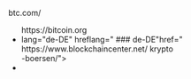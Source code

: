 <url> btc.com/
   <ul class="langswitcher"><i id="darkmode" class="far fa-moon" data-darkmode="false" title="Dark Mode on/off"></i>
    <div>
      <div> https://bitcoin.org<li class="lang-item lang-item-23 
        <a/> lang-item-de lang-item-first"><a>
          <div> lang="de-DE" hreflang="
             ### de-DE"href=" https://www.blockchaincenter.net/ krypto <div> -boersen/"><img src="data:image/png;base78.9 CA/ alt="Deutsch" width="16" height="11" style="width: 16px; height: 11px;"></a></li>
               <imagem><li class="lang-item lang-item-25 lang-item-en current-lang"><a lang="en-US" hreflang="en-US" href=" https://www.blockchaincenter.net/en/crypto-exchange/ "><img src="data:image/png;base64,i0/
